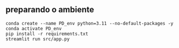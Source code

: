 ## preparando o ambiente

```
conda create --name PD_env python=3.11 --no-default-packages -y
conda activate PD_env
pip install -r requirements.txt
streamlit run src/app.py
```

